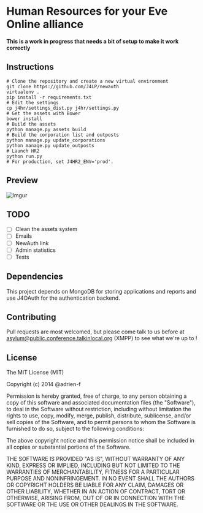 Human Resources for your Eve Online alliance
============================================

**This is a work in progress that needs a bit of setup to make it work correctly**

## Instructions

    # Clone the repository and create a new virtual environment
    git clone https://github.com/J4LP/newauth
    virtualenv .
    pip install -r requirements.txt
    # Edit the settings
    cp j4hr/settings_dist.py j4hr/settings.py
    # Get the assets with Bower
    bower install
    # Build the assets
    python manage.py assets build
    # Build the corporation list and outposts
    python manage.py update_corporations
    python manage.py update_outposts
    # Launch HR2
    python run.py
    # For production, set J4HR2_ENV='prod'.

## Preview

![Imgur](http://i.imgur.com/W4f7Hif.png)

## TODO

- [ ] Clean the assets system
- [ ] Emails
- [ ] NewAuth link
- [ ] Admin statistics
- [ ] Tests

## Dependencies

This project depends on MongoDB for storing applications and reports and use J4OAuth for the authentication backend.

## Contributing

Pull requests are most welcomed, but please come talk to us before at asylum@public.conference.talkinlocal.org (XMPP) to see what we're up to !

## License

The MIT License (MIT)

Copyright (c) 2014 @adrien-f

Permission is hereby granted, free of charge, to any person obtaining a copy
of this software and associated documentation files (the "Software"), to deal
in the Software without restriction, including without limitation the rights
to use, copy, modify, merge, publish, distribute, sublicense, and/or sell
copies of the Software, and to permit persons to whom the Software is
furnished to do so, subject to the following conditions:

The above copyright notice and this permission notice shall be included in all
copies or substantial portions of the Software.

THE SOFTWARE IS PROVIDED "AS IS", WITHOUT WARRANTY OF ANY KIND, EXPRESS OR
IMPLIED, INCLUDING BUT NOT LIMITED TO THE WARRANTIES OF MERCHANTABILITY,
FITNESS FOR A PARTICULAR PURPOSE AND NONINFRINGEMENT. IN NO EVENT SHALL THE
AUTHORS OR COPYRIGHT HOLDERS BE LIABLE FOR ANY CLAIM, DAMAGES OR OTHER
LIABILITY, WHETHER IN AN ACTION OF CONTRACT, TORT OR OTHERWISE, ARISING FROM,
OUT OF OR IN CONNECTION WITH THE SOFTWARE OR THE USE OR OTHER DEALINGS IN THE
SOFTWARE.


